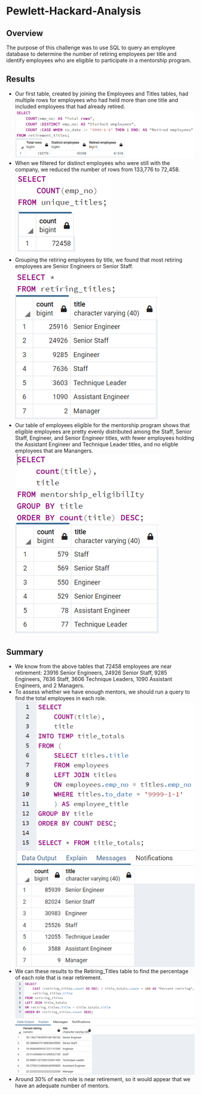 # Pewlett-Hackard-Analysis

## Overview

The purpose of this challenge was to use SQL to query an employee database to determine the number of retiring employees per title and identify employees who are eligible to participate in a mentorship program.

## Results

* Our first table, created by joining the Employees and Titles tables, had multiple rows for employees who had held more than one title and included employees that had already retired.
![Retirement_titles query](/Resources/retirement_titles.png)
* When we filtered for distinct employees who were still with the company, we reduced the number of rows from 133,776 to 72,458.
![Unique_titles query](/Resources/unique_titles.png)
* Grouping the retiring employees by title, we found that most retiring employees are Senior Engineers or Senior Staff.
![Retiring_titles table](/Resources/retiring_titles.png)
* Our table of employees eligible for the mentorship program shows that eligible employees are pretty evenly distributed among the Staff, Senior Staff, Engineer, and Senior Engineer titles, with fewer employees holding the Assistant Engineer and Technique Leader titles, and no eligble employees that are Manangers.
![Mentorship_eligibility query](/Resources/mentorship_eligibility.png)

## Summary

* We know from the above tables that 72458 employees are near retirement: 23916 Senior Engineers, 24926 Senior Staff, 9285 Engineers, 7636 Staff, 3606 Technique Leaders, 1090 Assistant Engineers, and 2 Managers.
* To assess whether we have enough mentors, we should run a query to find the total employees in each role.
![Title_totals query](/Resources/title_totals.png)
* We can these results to the Retiring_Titles table to find the percentage of each role that is near retirement.
![Percent_retiring query](/Resources/percent_retiring.png)
* Around 30% of each role is near retirement, so it would appear that we have an adequate number of mentors.
